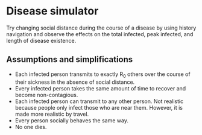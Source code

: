 # Disease simulator

Try changing social distance during the course of a disease by using history navigation and observe the effects on the total infected, peak infected, and length of disease existence.

## Assumptions and simplifications
* Each infected person transmits to exactly R<sub>0</sub> others over the course of their sickness in the absence of social distance.
* Every infected person takes the same amount of time to recover and become non-contagious.
* Each infected person can transmit to any other person. Not realistic because people only infect those who are near them. However, it is made more realistic by travel.
* Every person socially behaves the same way.
* No one dies.
